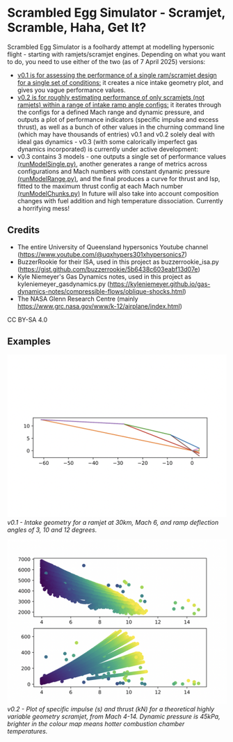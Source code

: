 # Scrambled Egg Simulator - Scramjet, Scramble, Haha, Get It?
Scrambled Egg Simulator is a foolhardy attempt at modelling hypersonic flight - starting with ramjets/scramjet engines. Depending on what you want to do, you need to use either of the two (as of 7 April 2025) versions:
- [v0.1 is for assessing the performance of a single ram/scramjet design for a single set of conditions:](https://github.com/PearBabyPlc/scrambled-egg-simulator/tree/main/v0.1) it creates a nice intake geometry plot, and gives you vague performance values.
- [v0.2 is for roughly estimating performance of only scramjets (not ramjets) within a range of intake ramp angle configs:](https://github.com/PearBabyPlc/scrambled-egg-simulator/tree/main/v0.2) it iterates through the configs for a defined Mach range and dynamic pressure, and outputs a plot of performance indicators (specific impulse and excess thrust), as well as a bunch of other values in the churning command line (which may have thousands of entries)
v0.1 and v0.2 solely deal with ideal gas dynamics - v0.3 (with some calorically imperfect gas dynamics incorporated) is currently under active development:
- v0.3 contains 3 models - one outputs a single set of performance values [(runModelSingle.py)](https://github.com/PearBabyPlc/scrambled-egg-simulator/blob/main/v0.3/runModelSingle.py), another generates a range of metrics across configurations and Mach numbers with constant dynamic pressure [(runModelRange.py)](https://github.com/PearBabyPlc/scrambled-egg-simulator/blob/main/v0.3/runModelRange.py), and the final produces a curve for thrust and Isp, fitted to the maximum thrust config at each Mach number [(runModelChunks.py)](https://github.com/PearBabyPlc/scrambled-egg-simulator/blob/main/v0.3/runModelChunks.py) In future will also take into account composition changes with fuel addition and high temperature dissociation. Currently a horrifying mess!

## Credits
- The entire University of Queensland hypersonics Youtube channel (https://www.youtube.com/@uqxhypers301xhypersonics7)
- BuzzerRookie for their ISA, used in this project as buzzerrookie_isa.py (https://gist.github.com/buzzerrookie/5b6438c603eabf13d07e)
- Kyle Niemeyer's Gas Dynamics notes, used in this project as kyleniemeyer_gasdynamics.py (https://kyleniemeyer.github.io/gas-dynamics-notes/compressible-flows/oblique-shocks.html)
- The NASA Glenn Research Centre (mainly https://www.grc.nasa.gov/www/k-12/airplane/index.html)

CC BY-SA 4.0

## Examples 
![v0.1 - Intake geometry for a ramjet at 30km, Mach 6, and ramp deflection angles of 3, 10 and 12 degrees](https://github.com/PearBabyPlc/scrambled-egg-simulator/blob/main/v0.1/intakeGeometry-30km-M6-3-10-12.png)
_v0.1 - Intake geometry for a ramjet at 30km, Mach 6, and ramp deflection angles of 3, 10 and 12 degrees._

![v0.2 - Plot of specific impulse (s) and thrust (kN) for a theoretical highly variable geometry scramjet, from Mach 4-14. Dynamic pressure is 45kPa, brighter in the colour map means hotter combustion chamber temperatures.](https://github.com/PearBabyPlc/scrambled-egg-simulator/blob/main/v0.2/Isp_Thrust_Mach%2045kPa.png)
_v0.2 - Plot of specific impulse (s) and thrust (kN) for a theoretical highly variable geometry scramjet, from Mach 4-14. Dynamic pressure is 45kPa, brighter in the colour map means hotter combustion chamber temperatures._

